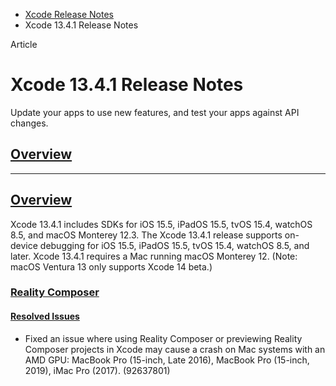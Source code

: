 - [Xcode Release Notes](https://developer.apple.com/documentation/xcode-release-notes)
- Xcode 13.4.1 Release Notes

Article

# Xcode 13.4.1 Release Notes

Update your apps to use new features, and test your apps against API changes.

## [Overview](https://developer.apple.com/documentation/xcode-release-notes/xcode-13_4_1-release-notes#overview)

---

## [Overview](https://developer.apple.com/documentation/xcode-release-notes/xcode-13_4_1-release-notes#Overview)

Xcode 13.4.1 includes SDKs for iOS 15.5, iPadOS 15.5, tvOS 15.4, watchOS 8.5, and macOS Monterey 12.3. The Xcode 13.4.1 release supports on-device debugging for iOS 15.5, iPadOS 15.5, tvOS 15.4, watchOS 8.5, and later. Xcode 13.4.1 requires a Mac running macOS Monterey 12. (Note: macOS Ventura 13 only supports Xcode 14 beta.)

### [Reality Composer](https://developer.apple.com/documentation/xcode-release-notes/xcode-13_4_1-release-notes#Reality-Composer)

#### [Resolved Issues](https://developer.apple.com/documentation/xcode-release-notes/xcode-13_4_1-release-notes#Resolved-Issues)

- Fixed an issue where using Reality Composer or previewing Reality Composer projects in Xcode may cause a crash on Mac systems with an AMD GPU: MacBook Pro (15-inch, Late 2016), MacBook Pro (15-inch, 2019), iMac Pro (2017). (92637801)
